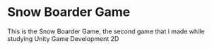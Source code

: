 # Snow Boarder Game
This is the Snow Boarder Game, the second game that i made while studying Unity Game Development 2D
